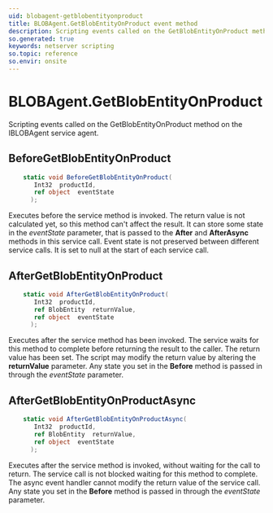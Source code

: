 ```yaml
---
uid: blobagent-getblobentityonproduct
title: BLOBAgent.GetBlobEntityOnProduct event method
description: Scripting events called on the GetBlobEntityOnProduct method on the BLOBAgent service agent.
so.generated: true
keywords: netserver scripting
so.topic: reference
so.envir: onsite
---
```

# BLOBAgent.GetBlobEntityOnProduct

Scripting events called on the <see cref='M:IBLOBAgent.GetBlobEntityOnProduct'>GetBlobEntityOnProduct</see> method on the <see cref='IBLOBAgent'>IBLOBAgent</see>  service agent.

## BeforeGetBlobEntityOnProduct
```cs
    static void BeforeGetBlobEntityOnProduct(
       Int32  productId,
       ref object  eventState
      );
```
Executes before the service method is invoked.
The return value is not calculated yet, so this method can't affect the result.
It can store some state in the *eventState* parameter, that is passed to the **After** and **AfterAsync** methods in this service call.
Event state is not preserved between different service calls. It is set to null at the start of each service call.
## AfterGetBlobEntityOnProduct
```cs
    static void AfterGetBlobEntityOnProduct(
       Int32  productId,
       ref BlobEntity  returnValue,
       ref object  eventState
      );
```
Executes after the service method has been invoked. The service waits for this method to complete before returning the result to the caller.
The return value has been set. The script may modify the return value by altering the **returnValue** parameter.
Any state you set in the **Before** method is passed in through the *eventState* parameter.
## AfterGetBlobEntityOnProductAsync
```cs
    static void AfterGetBlobEntityOnProductAsync(
       Int32  productId,
       ref BlobEntity  returnValue,
       ref object  eventState
      );
```
Executes after the service method is invoked, without waiting for the call to return.
The service call is not blocked waiting for this method to complete.
The async event handler cannot modify the return value of the service call.
Any state you set in the **Before** method is passed in through the *eventState* parameter.

